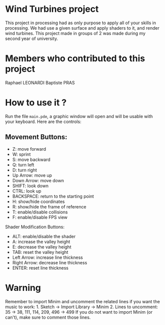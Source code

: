 # Wind Turbines project

This project in processing had as only purpose to apply all of your skills in processing. We had use a given surface and apply shaders to it, and render wind turbines. This project made in groups of 2 was made during my second year of university.

# Members who contributed to this project

Raphael LEONARDI
Baptiste PRAS

# How to use it ?

Run the file `main.pde`, a graphic window will open and will be usable with your keyboard. Here are the controls:

## Movement Buttons:
- Z: move forward
- W: sprint
- S: move backward
- Q: turn left
- D: turn right
- Up Arrow: move up
- Down Arrow: move down
- SHIFT: look down
- CTRL: look up
- BACKSPACE: return to the starting point
- H: show/hide coordinates
- R: show/hide the frame of reference
- T: enable/disable collisions
- F: enable/disable FPS view

Shader Modification Buttons:
- ALT: enable/disable the shader
- A: increase the valley height
- E: decrease the valley height
- TAB: reset the valley height
- Left Arrow: increase line thickness
- Right Arrow: decrease line thickness
- ENTER: reset line thickness

# Warning 
Remember to import Minim and uncomment the related lines if you want the music to work:
	1.	Sketch -> Import Library -> Minim
	2.	Lines to uncomment: 35 -> 38, 111, 114, 209, 496 -> 499
If you do not want to import Minim (or can't), make sure to comment those lines.
